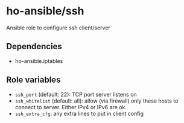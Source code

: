 # ho-ansible/ssh
Ansible role to configure ssh client/server

## Dependencies
+ ho-ansible.iptables

## Role variables
+ `ssh_port` (default: 22): TCP port server listens on
+ `ssh_whitelist` (default: all): allow (via firewall) only these
  hosts to connect to server.  Either IPv4 or IPv6 are ok.
+ `ssh_extra_cfg`: any extra lines to put in client config
